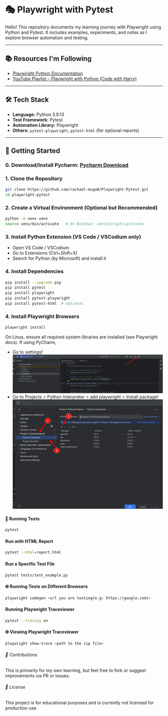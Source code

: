 # 🎭 Playwright with Pytest

Hello! This repository documents my learning journey with Playwright using Python and Pytest. It includes examples, experiments, and notes as I explore browser automation and testing.

---

## 📚 Resources I'm Following

- [Playwright Python Documentation](https://playwright.dev/python/)
- [YouTube Playlist – Playwright with Python (Code with Harry)](https://www.youtube.com/playlist?list=PLP5_A7hnY1Tggph0F0cRqf5iyyZuIBXYC)

---

## 🛠️ Tech Stack

- **Language:** Python 3.9.13
- **Test Framework:** Pytest
- **Automation Library:** Playwright
- **Others:** `pytest-playwright`, `pytest-html` (for optional reports)

---

## 🚀 Getting Started

### 0. Download/Install Pycharm: [Pycharm Download](https://www.jetbrains.com/help/pycharm/installation-guide.html#standalone)

### 1. Clone the Repository

```bash
git clone https://github.com/rachael-muga0/Playwright-Pytest.git
cd playwright-pytest
```

### 2. Create a Virtual Environment (Optional but Recommended)
```bash
python -m venv venv
source venv/bin/activate   # On Windows: venv\Scripts\activate
 ```

### 3. Install Python Extension (VS Code / VSCodium only)
* Open VS Code / VSCodium
* Go to Extensions (Ctrl+Shift+X)
* Search for Python (by Microsoft) and install it

### 4. Install Dependencies
```bash
pip install --upgrade pip
pip install pytest
pip install playwright
pip install pytest-playwright
pip install pytest-html  # optional
```
### 4. Install Playwright Browsers
```bash
playwright install
```
On Linux, ensure all required system libraries are installed (see Playwright docs).
If using PyCharm,
* Go to settings!![img_2.png](Images/img_2.png)
* Go to Projects > Python Interpreter > add playwright > Install package!![img.png](Images/img.png)

#### 🧪 Running Tests
```` bash
pytest
````
#### Run with HTML Report
```` bash
pytest --html=report.html
````
#### Run a Specific Test File
```` bash
pytest tests/test_example.py
````
#### 🌐 Running Tests on Different Browsers
```` bash
playwright codegen <url you are testing(e.g: https://google.com)>
````
#### Running Playwright Traceviewer
```` bash
pytest --tracing on
````
#### 🌐 Viewing Playwright Traceviewer
```` bash
playwright show-trace <path to the zip file>
````

###### 🤝 Contributions
This is primarily for my own learning, but feel free to fork or suggest improvements via PR or Issues.
###### 📄 License
This project is for educational purposes and is currently not licensed for production use.